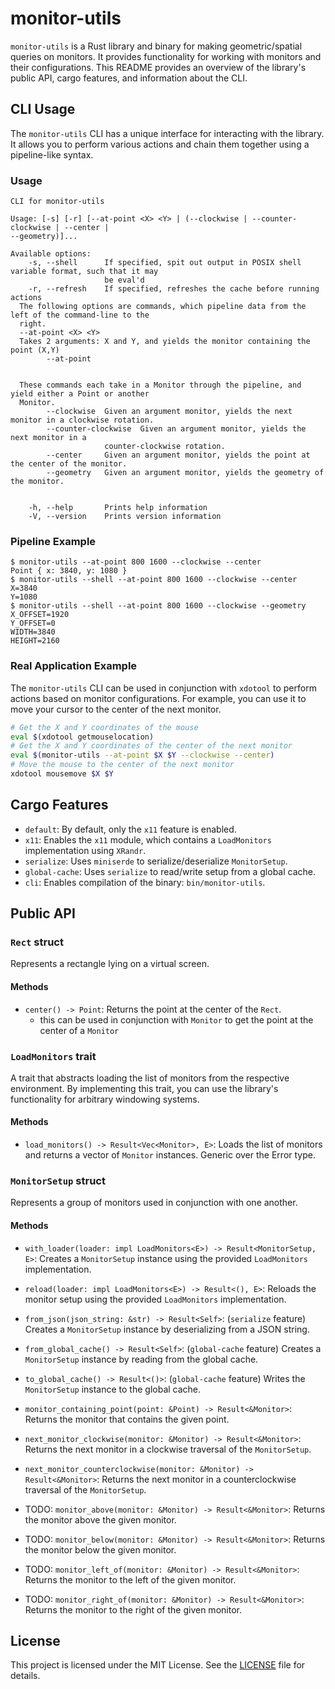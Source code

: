 # monitor-utils

`monitor-utils` is a Rust library and binary for making geometric/spatial queries on monitors.
It provides functionality for working with monitors and their configurations.
This README provides an overview of the library's public API, cargo features, and information about the CLI.

## CLI Usage

The `monitor-utils` CLI has a unique interface for interacting with the library.
It allows you to perform various actions and chain them together using a pipeline-like syntax.

### Usage

```plaintext
CLI for monitor-utils

Usage: [-s] [-r] [--at-point <X> <Y> | (--clockwise | --counter-clockwise | --center |
--geometry)]...

Available options:
    -s, --shell      If specified, spit out output in POSIX shell variable format, such that it may
                     be eval'd
    -r, --refresh    If specified, refreshes the cache before running actions
  The following options are commands, which pipeline data from the left of the command-line to the
  right.
  --at-point <X> <Y>
  Takes 2 arguments: X and Y, and yields the monitor containing the point (X,Y)
        --at-point


  These commands each take in a Monitor through the pipeline, and yield either a Point or another
  Monitor.
        --clockwise  Given an argument monitor, yields the next monitor in a clockwise rotation.
        --counter-clockwise  Given an argument monitor, yields the next monitor in a
                     counter-clockwise rotation.
        --center     Given an argument monitor, yields the point at the center of the monitor.
        --geometry   Given an argument monitor, yields the geometry of the monitor.


    -h, --help       Prints help information
    -V, --version    Prints version information
```

### Pipeline Example

```plaintext
$ monitor-utils --at-point 800 1600 --clockwise --center
Point { x: 3840, y: 1080 }
$ monitor-utils --shell --at-point 800 1600 --clockwise --center
X=3840
Y=1080
$ monitor-utils --shell --at-point 800 1600 --clockwise --geometry
X_OFFSET=1920
Y_OFFSET=0
WIDTH=3840
HEIGHT=2160
```

### Real Application Example

The `monitor-utils` CLI can be used in conjunction with `xdotool` to perform actions based on monitor configurations.
For example, you can use it to move your cursor to the center of the next monitor.

```bash
# Get the X and Y coordinates of the mouse
eval $(xdotool getmouselocation)
# Get the X and Y coordinates of the center of the next monitor
eval $(monitor-utils --at-point $X $Y --clockwise --center)
# Move the mouse to the center of the next monitor
xdotool mousemove $X $Y
```

## Cargo Features

- `default`: By default, only the `x11` feature is enabled.
- `x11`: Enables the `x11` module, which contains a `LoadMonitors` implementation using `XRandr`.
- `serialize`: Uses `miniserde` to serialize/deserialize `MonitorSetup`.
- `global-cache`: Uses `serialize` to read/write setup from a global cache.
- `cli`: Enables compilation of the binary: `bin/monitor-utils`.

## Public API

### `Rect` struct

Represents a rectangle lying on a virtual screen.

#### Methods

- `center() -> Point`: Returns the point at the center of the `Rect`.
    - this can be used in conjunction with `Monitor` to get the point at the center of a `Monitor`

### `LoadMonitors` trait

A trait that abstracts loading the list of monitors from the respective environment.
By implementing this trait, you can use the library's functionality for arbitrary windowing systems.

#### Methods

- `load_monitors() -> Result<Vec<Monitor>, E>`: Loads the list of monitors and returns a vector of `Monitor` instances. Generic over the Error type.

### `MonitorSetup` struct

Represents a group of monitors used in conjunction with one another.

#### Methods

- `with_loader(loader: impl LoadMonitors<E>) -> Result<MonitorSetup, E>`: Creates a `MonitorSetup` instance using the provided `LoadMonitors` implementation.
- `reload(loader: impl LoadMonitors<E>) -> Result<(), E>`: Reloads the monitor setup using the provided `LoadMonitors` implementation.

- `from_json(json_string: &str) -> Result<Self>`: (`serialize` feature) Creates a `MonitorSetup` instance by deserializing from a JSON string.

- `from_global_cache() -> Result<Self>`: (`global-cache` feature) Creates a `MonitorSetup` instance by reading from the global cache.
- `to_global_cache() -> Result<()>`: (`global-cache` feature) Writes the `MonitorSetup` instance to the global cache.

- `monitor_containing_point(point: &Point) -> Result<&Monitor>`: Returns the monitor that contains the given point.
- `next_monitor_clockwise(monitor: &Monitor) -> Result<&Monitor>`: Returns the next monitor in a clockwise traversal of the `MonitorSetup`.
- `next_monitor_counterclockwise(monitor: &Monitor) -> Result<&Monitor>`: Returns the next monitor in a counterclockwise traversal of the `MonitorSetup`.

- TODO: `monitor_above(monitor: &Monitor) -> Result<&Monitor>`: Returns the monitor above the given monitor.
- TODO: `monitor_below(monitor: &Monitor) -> Result<&Monitor>`: Returns the monitor below the given monitor.
- TODO: `monitor_left_of(monitor: &Monitor) -> Result<&Monitor>`: Returns the monitor to the left of the given monitor.
- TODO: `monitor_right_of(monitor: &Monitor) -> Result<&Monitor>`: Returns the monitor to the right of the given monitor.

## License

This project is licensed under the MIT License.
See the [LICENSE](LICENSE) file for details.
